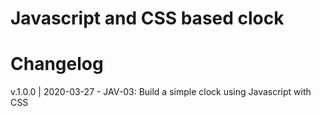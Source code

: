 # Javascript and CSS based clock

# Changelog

v.1.0.0 | 2020-03-27 - JAV-03: Build a simple clock using Javascript with CSS